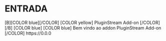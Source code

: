 # ENTRADA

<?xml version="1.0" encoding="UTF-8" standalone="yes"?>

<channels>


<channel>
<name>[B][COLOR blue][/COLOR] [COLOR yellow] PluginStream Add-on [/COLOR][/B]</name>
<thumbnail></thumbnail>
<fanart></fanart>
<info>[COLOR blue] [COLOR blue] Bem vindo ao addon PluginStream Add-on [/COLOR]</info>
<externallink>https://0.0.0</externallink>
</channel>



</channels>
